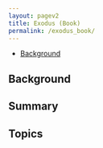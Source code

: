 ```yaml
---
layout: pagev2
title: Exodus (Book)
permalink: /exodus_book/
---
```

- [Background](#background)

## Background

## Summary

## Topics
